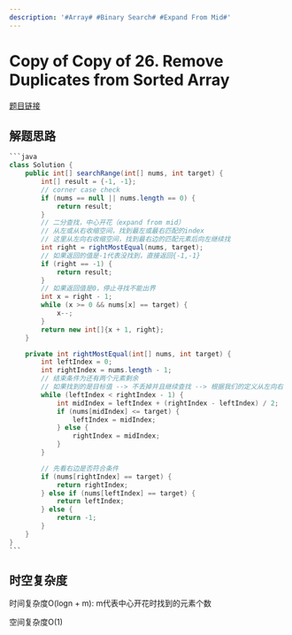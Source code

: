 ```yaml
---
description: '#Array# #Binary Search# #Expand From Mid#'
---
```


# Copy of Copy of 26. Remove Duplicates from Sorted Array

[题目链接](https://leetcode.com/problems/find-first-and-last-position-of-element-in-sorted-array/)

## 解题思路

````java
```java
class Solution {
    public int[] searchRange(int[] nums, int target) {
        int[] result = {-1, -1};
        // corner case check
        if (nums == null || nums.length == 0) {
            return result;
        }
        // 二分查找，中心开花（expand from mid）
        // 从左或从右收缩空间，找到最左或最右匹配的index
        // 这里从左向右收缩空间，找到最右边的匹配元素后向左继续找
        int right = rightMostEqual(nums, target);
        // 如果返回的值是-1代表没找到，直接返回{-1,-1}
        if (right == -1) {
            return result;
        }
        // 如果返回值是0，停止寻找不能出界
        int x = right - 1;
        while (x >= 0 && nums[x] == target) {
            x--;
        }
        return new int[]{x + 1, right};
    }

    private int rightMostEqual(int[] nums, int target) {
        int leftIndex = 0;
        int rightIndex = nums.length - 1;
        // 结束条件为还有两个元素剩余
        // 如果找到的是目标值 --> 不丢掉并且继续查找 --> 根据我们的定义从左向右
        while (leftIndex < rightIndex - 1) {
            int midIndex = leftIndex + (rightIndex - leftIndex) / 2;
            if (nums[midIndex] <= target) {
                leftIndex = midIndex;
            } else {
                rightIndex = midIndex;
            }
        }

        // 先看右边是否符合条件
        if (nums[rightIndex] == target) {
            return rightIndex;
        } else if (nums[leftIndex] == target) {
            return leftIndex;
        } else {
            return -1;
        }
    }
}
```
````

## 时空复杂度

时间复杂度O(logn + m): m代表中心开花时找到的元素个数

空间复杂度O(1)

